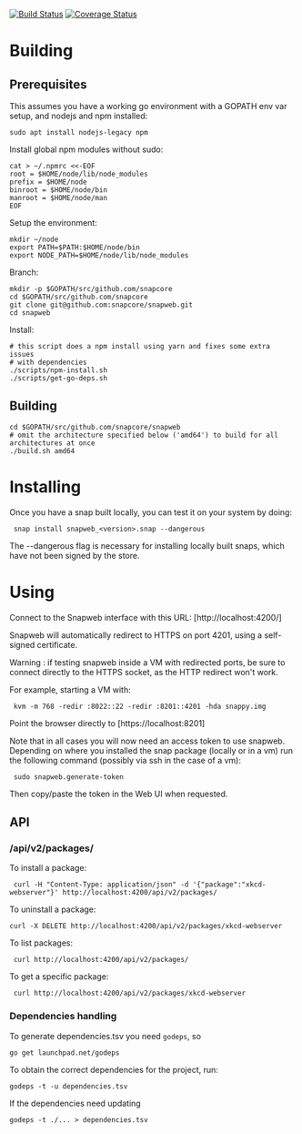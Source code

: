 [![Build Status](https://travis-ci.org/snapcore/snapweb.svg?branch=master)](https://travis-ci.org/snapcore/snapweb)
[![Coverage Status](https://coveralls.io/repos/github/snapcore/snapweb/badge.svg?branch=master)](https://coveralls.io/github/snapcore/snapweb?branch=master)

# Building

## Prerequisites

This assumes you have a working go environment with a GOPATH env var setup,
and nodejs and npm installed:

    sudo apt install nodejs-legacy npm

Install global npm modules without sudo:

    cat > ~/.npmrc <<-EOF
	root = $HOME/node/lib/node_modules
	prefix = $HOME/node
	binroot = $HOME/node/bin
	manroot = $HOME/node/man
	EOF

Setup the environment:

    mkdir ~/node
    export PATH=$PATH:$HOME/node/bin
    export NODE_PATH=$HOME/node/lib/node_modules

Branch:

    mkdir -p $GOPATH/src/github.com/snapcore
    cd $GOPATH/src/github.com/snapcore
    git clone git@github.com:snapcore/snapweb.git
    cd snapweb
    
Install:

    # this script does a npm install using yarn and fixes some extra issues
    # with dependencies
    ./scripts/npm-install.sh
    ./scripts/get-go-deps.sh


## Building

    cd $GOPATH/src/github.com/snapcore/snapweb
    # omit the architecture specified below ('amd64') to build for all architectures at once
    ./build.sh amd64

# Installing

Once you have a snap built locally, you can test it on your system by doing:

     snap install snapweb_<version>.snap --dangerous

The --dangerous flag is necessary for installing locally built snaps, which
have not been signed by the store.

# Using

Connect to the Snapweb interface with this URL: [http://localhost:4200/]

Snapweb will automatically redirect to HTTPS on port 4201, using a self-signed
certificate.

Warning : if testing snapweb inside a VM with redirected ports, be sure to
connect directly to the HTTPS socket, as the HTTP redirect won't work.

For example, starting a VM with:

     kvm -m 768 -redir :8022::22 -redir :8201::4201 -hda snappy.img

Point the browser directly to [https://localhost:8201]

Note that in all cases you will now need an access token to use snapweb.
Depending on where you installed the snap package (locally or in a vm)
run the following command (possibly via ssh in the case of a vm):

     sudo snapweb.generate-token

Then copy/paste the token in the Web UI when requested.

## API

### /api/v2/packages/

To install a package:

     curl -H "Content-Type: application/json" -d '{"package":"xkcd-webserver"}' http://localhost:4200/api/v2/packages/

To uninstall a package:

    curl -X DELETE http://localhost:4200/api/v2/packages/xkcd-webserver

To list packages:

     curl http://localhost:4200/api/v2/packages/

To get a specific package:

     curl http://localhost:4200/api/v2/packages/xkcd-webserver

### Dependencies handling

To generate dependencies.tsv you need `godeps`, so

    go get launchpad.net/godeps

To obtain the correct dependencies for the project, run:

    godeps -t -u dependencies.tsv

If the dependencies need updating

    godeps -t ./... > dependencies.tsv

